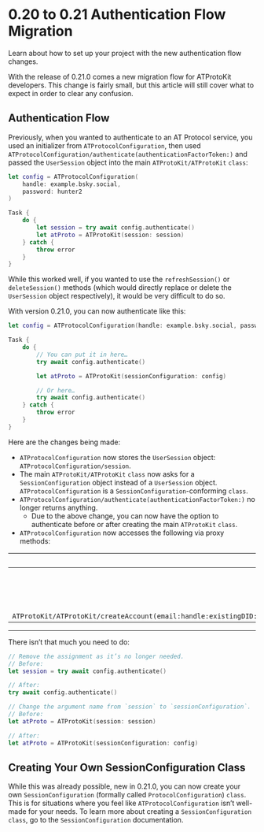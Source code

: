 # 0.20 to 0.21 Authentication Flow Migration

Learn about how to set up your project with the new authentication flow changes.

With the release of 0.21.0 comes a new migration flow for ATProtoKit developers. This change is fairly small, but this article will still cover what to expect in order to clear any confusion.

## Authentication Flow

Previously, when you wanted to authenticate to an AT Protocol service, you used an initializer from ``ATProtocolConfiguration``, then used ``ATProtocolConfiguration/authenticate(authenticationFactorToken:)`` and passed the ``UserSession`` object into the main ``ATProtoKit/ATProtoKit`` `class`:

```swift
let config = ATProtocolConfiguration(
    handle: example.bsky.social,
    password: hunter2
)

Task {
    do {
        let session = try await config.authenticate()
        let atProto = ATProtoKit(session: session)
    } catch {
        throw error
    }
}
```

While this worked well, if you wanted to use the `refreshSession()` or `deleteSession()` methods (which would directly replace or delete the `UserSession` object respectively), it would be very difficult to do so.

With version 0.21.0, you can now authenticate like this:

```swift
let config = ATProtocolConfiguration(handle: example.bsky.social, password: hunter2)

Task {
    do {
        // You can put it in here…
        try await config.authenticate()

        let atProto = ATProtoKit(sessionConfiguration: config)

        // Or here…
        try await config.authenticate()
    } catch {
        throw error
    }
}
```

Here are the changes being made:
- ``ATProtocolConfiguration`` now stores the ``UserSession`` object: ``ATProtocolConfiguration/session``.
- The main ``ATProtoKit/ATProtoKit`` `class` now asks for a ``SessionConfiguration`` object instead of a ``UserSession`` object. ``ATProtocolConfiguration`` is a ``SessionConfiguration``-conforming `class`.
- ``ATProtocolConfiguration/authenticate(authenticationFactorToken:)`` no longer returns anything.
  - Due to the above change, you can now have the option to authenticate before or after creating the main `ATProtoKit` `class`.
- ``ATProtocolConfiguration`` now accesses the following via proxy methods:

`ATProtoKit` method|Proxy Method
---:|:---
``ATProtoKit/ATProtoKit/createSession(with:and:authenticationFactorToken:pdsURL:)``|``ATProtocolConfiguration/authenticate(authenticationFactorToken:)``
``ATProtoKit/ATProtoKit/getSession(by:pdsURL:)``|``ATProtocolConfiguration/getSession(by:pdsURL:)``
``ATProtoKit/ATProtoKit/refreshSession(refreshToken:pdsURL:)``| ``ATProtocolConfiguration/refreshSession()``
``ATProtoKit/ATProtoKit/deleteSession(refreshToken:pdsURL:)``|``ATProtocolConfiguration/deleteSession()``
``ATProtoKit/ATProtoKit/createAccount(email:handle:existingDID:inviteCode:verificationCode:verificationPhone:password:recoveryKey:plcOperation:pdsURL:)``| ``ATProtocolConfiguration/createAccount(email:handle:existingDID:inviteCode:verificationCode:verificationPhone:password:recoveryKey:plcOperation:)``



---

There isn’t that much you need to do:

```swift
// Remove the assignment as it’s no longer needed.
// Before:
let session = try await config.authenticate()

// After:
try await config.authenticate()

// Change the argument name from `session` to `sessionConfiguration`.
// Before:
let atProto = ATProtoKit(session: session)

// After:
let atProto = ATProtoKit(sessionConfiguration: config)
```

## Creating Your Own SessionConfiguration Class

While this was already possible, new in 0.21.0, you can now create your own ``SessionConfiguration`` (formally called `ProtocolConfiguration`) `class`. This is for situations where you feel like ``ATProtocolConfiguration`` isn’t well-made for your needs. To learn more about creating a `SessionConfiguration` `class`, go to the ``SessionConfiguration`` documentation.
